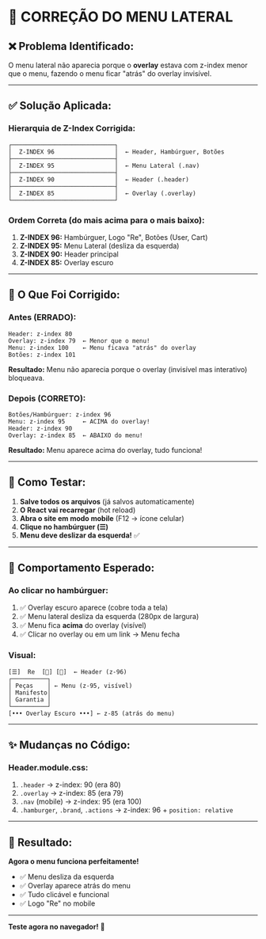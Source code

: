 # 🔧 CORREÇÃO DO MENU LATERAL

## ❌ Problema Identificado:
O menu lateral não aparecia porque o **overlay** estava com z-index menor que o menu, fazendo o menu ficar "atrás" do overlay invisível.

---

## ✅ Solução Aplicada:

### **Hierarquia de Z-Index Corrigida:**

```
┌─────────────────────────────┐
│  Z-INDEX 96                 │  ← Header, Hambúrguer, Botões
├─────────────────────────────┤
│  Z-INDEX 95                 │  ← Menu Lateral (.nav)
├─────────────────────────────┤
│  Z-INDEX 90                 │  ← Header (.header)
├─────────────────────────────┤
│  Z-INDEX 85                 │  ← Overlay (.overlay)
└─────────────────────────────┘
```

### **Ordem Correta (do mais acima para o mais baixo):**

1. **Z-INDEX 96:** Hambúrguer, Logo "Re", Botões (User, Cart)
2. **Z-INDEX 95:** Menu Lateral (desliza da esquerda)
3. **Z-INDEX 90:** Header principal
4. **Z-INDEX 85:** Overlay escuro

---

## 🎯 O Que Foi Corrigido:

### **Antes (ERRADO):**
```
Header: z-index 80
Overlay: z-index 79  ← Menor que o menu!
Menu: z-index 100    ← Menu ficava "atrás" do overlay
Botões: z-index 101
```
**Resultado:** Menu não aparecia porque o overlay (invisível mas interativo) bloqueava.

### **Depois (CORRETO):**
```
Botões/Hambúrguer: z-index 96
Menu: z-index 95     ← ACIMA do overlay!
Header: z-index 90
Overlay: z-index 85  ← ABAIXO do menu!
```
**Resultado:** Menu aparece acima do overlay, tudo funciona!

---

## 🚀 Como Testar:

1. **Salve todos os arquivos** (já salvos automaticamente)
2. **O React vai recarregar** (hot reload)
3. **Abra o site em modo mobile** (F12 → ícone celular)
4. **Clique no hambúrguer (☰)**
5. **Menu deve deslizar da esquerda!** ✅

---

## 📱 Comportamento Esperado:

### **Ao clicar no hambúrguer:**
1. ✅ Overlay escuro aparece (cobre toda a tela)
2. ✅ Menu lateral desliza da esquerda (280px de largura)
3. ✅ Menu fica **acima** do overlay (visível)
4. ✅ Clicar no overlay ou em um link → Menu fecha

### **Visual:**
```
[☰]  Re  [👤] [🛒]  ← Header (z-96)
┌──────────┐           
│ Peças    │ ← Menu (z-95, visível)
│ Manifesto│
│ Garantia │
└──────────┘
[••• Overlay Escuro •••] ← z-85 (atrás do menu)
```

---

## ✨ Mudanças no Código:

### **Header.module.css:**

1. `.header` → z-index: 90 (era 80)
2. `.overlay` → z-index: 85 (era 79)
3. `.nav` (mobile) → z-index: 95 (era 100)
4. `.hamburger`, `.brand`, `.actions` → z-index: 96 + `position: relative`

---

## 🎉 Resultado:

**Agora o menu funciona perfeitamente!**
- ✅ Menu desliza da esquerda
- ✅ Overlay aparece atrás do menu
- ✅ Tudo clicável e funcional
- ✅ Logo "Re" no mobile

---

**Teste agora no navegador!** 🚀
